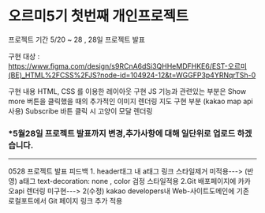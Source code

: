 <h1>오르미5기 첫번째 개인프로젝트</h1>

프로젝트 기간 5/20 ~ 28 , 28일 프로젝트 발표

구현 대상 : https://www.figma.com/design/s9RCnA6dSi3QHHeMDFHKE6/EST-오르미(BE)_HTML%2FCSS%2FJS?node-id=104924-12&t=WGGFP3p4YRNqrTSh-0

구현 내용
HTML, CSS 를 이용한 레이아웃 구현
JS 기능과 관련있는 부분은 Show more 버튼을 클릭했을 때의 추가적인 이미지 렌더링
지도 구현 부분 (kakao map api 사용)
Subscribe 바튼 클릭 시 고양이 모달 렌더링

<h3>*5월28일 프로젝트 발표까지 변경,추가사항에 대해 일단위로 업로드 하겠습니다.</h3>
<hr>
0528 프로젝트 발표 피드백
1. header태그 내 a태그 링크 스타일제거 미적용---> (반영) a태그 text-decoration: none , color 검정 스타일적용
2.Git 배포페이지에 카카오api 렌더링 미구현---> 2(수정) kakao developers내 Web-사이트도메인에 기존 로컬포트에서 Git 페이지 링크 추가 적용
